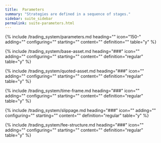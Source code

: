```yaml
---
title:  Parameters
summary: "Strategies are defined in a sequence of stages."
sidebar: suite_sidebar
permalink: suite-parameters.html
---
```


{% include /trading_system/parameters.md heading="" icon="150-" adding="" configuring="" starting="" content="" definition="" table="y" %}

{% include /trading_system/base-asset.md heading="###" icon="" adding="" configuring="" starting="" content="" definition="regular" table="y" %}

{% include /trading_system/quoted-asset.md heading="###" icon="" adding="" configuring="" starting="" content="" definition="regular" table="y" %}

{% include /trading_system/time-frame.md heading="###" icon="" adding="" configuring="" starting="" content="" definition="regular" table="y" %}

{% include /trading_system/slippage.md heading="###" icon="" adding="" configuring="" starting="" content="" definition="regular" table="y" %}

{% include /trading_system/fee-structure.md heading="###" icon="" adding="" configuring="" starting="" content="" definition="regular" table="y" %}
